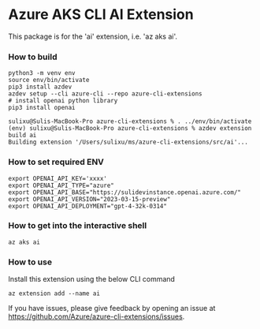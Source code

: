# Azure AKS CLI AI Extension #
This package is for the 'ai' extension, i.e. 'az aks ai'.

### How to build ###
```
python3 -m venv env
source env/bin/activate
pip3 install azdev
azdev setup --cli azure-cli --repo azure-cli-extensions
# install openai python library
pip3 install openai
```
```
sulixu@Sulis-MacBook-Pro azure-cli-extensions % . ../env/bin/activate
(env) sulixu@Sulis-MacBook-Pro azure-cli-extensions % azdev extension build ai
Building extension '/Users/sulixu/ms/azure-cli-extensions/src/ai'...
```

### How to set required ENV ###

```
export OPENAI_API_KEY='xxxx'
export OPENAI_API_TYPE="azure"
export OPENAI_API_BASE="https://sulidevinstance.openai.azure.com/"
export OPENAI_API_VERSION="2023-03-15-preview"
export OPENAI_API_DEPLOYMENT="gpt-4-32k-0314"
```

### How to get into the interactive shell ###
```
az aks ai
```


### How to use ###
Install this extension using the below CLI command
```
az extension add --name ai
```


If you have issues, please give feedback by opening an issue at https://github.com/Azure/azure-cli-extensions/issues.

